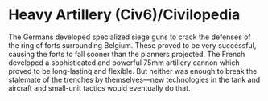 # Heavy Artillery (Civ6)/Civilopedia

The Germans developed specialized siege guns to crack the defenses of the ring of forts surrounding Belgium. These proved to be very successful, causing the forts to fall sooner than the planners projected. The French developed a sophisticated and powerful 75mm artillery cannon which proved to be long-lasting and flexible. But neither was enough to break the stalemate of the trenches by themselves—new technologies in the tank and aircraft and small-unit tactics would eventually do that.